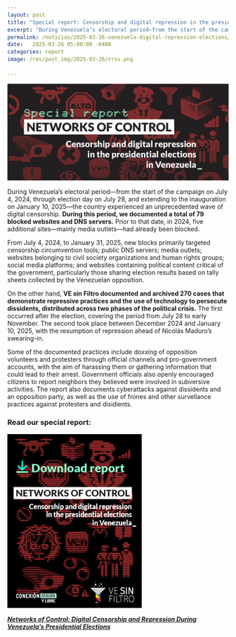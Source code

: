 ```yaml
---
layout: post
title: "Special report: Censorship and digital repression in the presidential elections in Venezuela"
excerpt: "During Venezuela’s electoral period—from the start of the campaign on July 4, 2024, through election day on July 28, and extending to the inauguration on January 10, 2025, the country experienced an unprecedented wave of digital censorship and digital repression."
permalink: /noticias/2025-03-26-venezuela-digital-repression-elections/
date:   2025-03-26 05:00:00 -0400
categories: report
image: /res/post_img/2025-03-26/rrss.png

---
```


<p class="cover"><img alt="New Report: Digital Censorship and Repression During Venezuela’s Presidential Elections" src="/res/post_img/2025-03-26/post.png"></p>

During Venezuela’s electoral period—from the start of the campaign on July 4, 2024, through election day on July 28, and extending to the inauguration on January 10, 2025—the country experienced an unprecedented wave of digital censorship. **During this period, we documented a total of 79 blocked websites and DNS servers.** Prior to that date, in 2024, five additional sites—mainly media outlets—had already been blocked.

From July 4, 2024, to January 31, 2025, new blocks primarily targeted censorship circumvention tools; public DNS servers; media outlets; websites belonging to civil society organizations and human rights groups; social media platforms; and websites containing political content critical of the government, particularly those sharing election results based on tally sheets collected by the Venezuelan opposition.

On the other hand, **VE sin Filtro documented and archived 270 cases that demonstrate repressive practices and the use of technology to persecute dissidents, distributed across two phases of the political crisis.** The first occurred after the election, covering the period from July 28 to early November. The second took place between December 2024 and January 10, 2025, with the resumption of repression ahead of Nicolás Maduro’s swearing-in.

Some of the documented practices include doxxing of opposition volunteers and protesters through official channels and pro-government accounts, with the aim of harassing them or gathering information that could lead to their arrest. Government officials also openly encouraged citizens to report neighbors they believed were involved in subversive activities. The report also documents cyberattacks against dissidents and an opposition party, as well as the use of frones and other survellance practices against protesters and disidients.

### Read our special report:

[![Download the report](/res/post_img/2025-03-26/reporte_portada-mini.png)](/res/files/digital_repression-venezuela_elections-VEsinFiltro.pdf)

***[Networks of Control: Digital Censorship and Repression During Venezuela’s Presidential Elections](/res/files/digital_repression-venezuela_elections-VEsinFiltro.pdf)***
